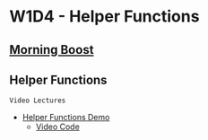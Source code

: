 # W1D4 - Helper Functions

## [Morning Boost]

## Helper Functions

`Video Lectures`

- [Helper Functions Demo]
  - [Video Code](./code-it-out/helperFunction.js)

[Helper Functions Demo]: https://open.appacademy.io/learn/js-py---may-2021-cohort-1-online/week-1-may-2021-cohort-1-online/helper-functions-demo
[Morning Boost]: https://open.appacademy.io/learn/js-py---may-2021-cohort-1-online/week-1-may-2021-cohort-1-online/thursday-morning-boost
